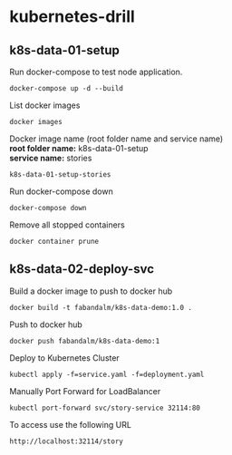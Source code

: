 # kubernetes-drill

## k8s-data-01-setup
Run docker-compose to test node application.
```
docker-compose up -d --build
```

List docker images
```
docker images
```

Docker image name (root folder name and service name) <br>
<b>root folder name:</b> k8s-data-01-setup <br>
<b>service name:</b> stories
```
k8s-data-01-setup-stories
```

Run docker-compose down
```
docker-compose down
```

Remove all stopped containers
```
docker container prune
```

## k8s-data-02-deploy-svc

Build a docker image to push to docker hub
```
docker build -t fabandalm/k8s-data-demo:1.0 .
```

Push to docker hub
```
docker push fabandalm/k8s-data-demo:1
```

Deploy to Kubernetes Cluster

```
kubectl apply -f=service.yaml -f=deployment.yaml 
```

Manually Port Forward for LoadBalancer

```
kubectl port-forward svc/story-service 32114:80
```

To access use the following URL

```
http://localhost:32114/story
```
